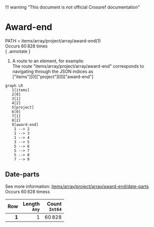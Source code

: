 !!! warning "This document is not official Crossref documentation"
# Award-end
PATH = items/array/project/array/award-end(1)  
Occurs 60 828 times  
{ .annotate }

1. A route to an element, for example:  
   The route "items/array/project/array/award-end" corresponds to navigating through the JSON indices as  
   ["items"][0]["project"][0]["award-end"]  

```mermaid
graph LR
   1[items]
   2[0]
   3[1]
   4[2]
   5[project]
   6[0]
   7[1]
   8[2]
   9[award-end]
    1 --> 2
    1 --> 3
    1 --> 4
    3 --> 5
    5 --> 6
    5 --> 7
    5 --> 8
    7 --> 9
```


## Date-parts
See more information: [items/array/project/array/award-end/date-parts](date-parts/index.md)  
Occurs 60 828 timess  

| **Row** | **Length**<br>`Any` | **Count**<br>`Int64` |
|--------:|--------------------:|---------------------:|
| **1**   | 1                   | 60 828               |

